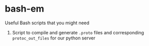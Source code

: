 # bash-em
Useful Bash scripts that you might need

1. Script to compile and generate `.proto` files and corresponding `protoc_out_files` for our python server
